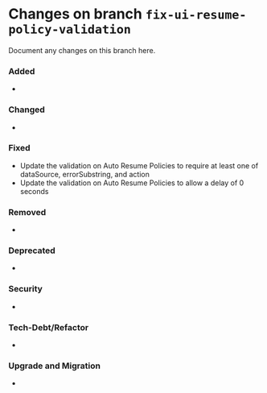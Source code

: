 # Changes on branch `fix-ui-resume-policy-validation`
Document any changes on this branch here.
### Added
- 

### Changed
- 

### Fixed
- Update the validation on Auto Resume Policies to require at least one of dataSource, errorSubstring, and action
- Update the validation on Auto Resume Policies to allow a delay of 0 seconds

### Removed
- 

### Deprecated
- 

### Security
- 

### Tech-Debt/Refactor
- 

### Upgrade and Migration
- 
